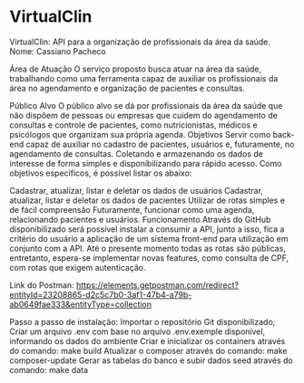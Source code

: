 # VirtualClin

VirtualClin: API para a organização de profissionais da área da saúde.
Nome: Cassiano Pacheco
 
Área de Atuação
O serviço proposto busca atuar na área da saúde, trabalhando como uma ferramenta capaz de auxiliar os profissionais da área no agendamento e organização de pacientes e consultas.
 
Público Alvo
O público alvo se dá por profissionais da área da saúde que não dispõem de pessoas ou empresas que cuidem do agendamento de consultas e controle de pacientes, como nutricionistas, médicos e psicólogos que organizam sua própria agenda. 
Objetivos
Servir como back-end capaz de auxiliar no cadastro de pacientes, usuários e, futuramente, no agendamento de consultas. Coletando e armazenando os dados de interesse de forma simples e disponibilizando para rápido acesso.
Como objetivos específicos, é possível listar os abaixo:

Cadastrar, atualizar, listar e deletar os dados de usuários
Cadastrar, atualizar, listar e deletar os dados de pacientes
Utilizar de rotas simples e de fácil compreensão
Futuramente, funcionar como uma agenda, relacionando pacientes e usuários.
Funcionamento
Através do GitHub disponibilizado será possível instalar a consumir a API, junto a isso, fica a critério do usuário a aplicação de um sistema front-end para utilização em conjunto com a API. Até o presente momento todas as rotas são públicas, entretanto, espera-se implementar novas features, como consulta de CPF, com rotas que exigem autenticação.


Link do Postman:
https://elements.getpostman.com/redirect?entityId=23208865-d2c5c7b0-3af1-47b4-a79b-ab0649fae333&entityType=collection

Passo a passo de instalação:
Importar o repositório Git disponibilizado;
Criar um arquivo .env com base no arquivo .env.exemple disponível, informando os dados do ambiente
Criar e inicializar os containers através do comando: make build
Atualizar o composer através do comando: make composer-update
Gerar as tabelas do banco e subir dados seed através do comando: make data


